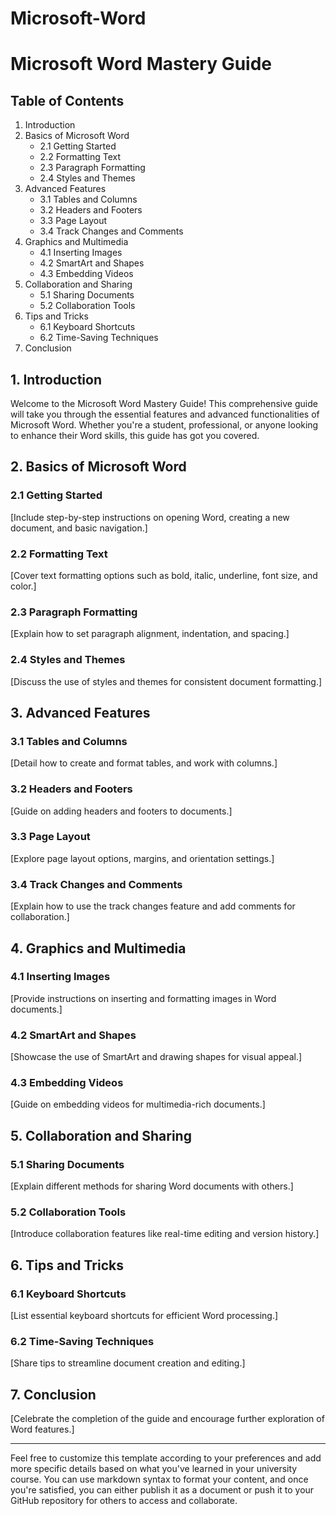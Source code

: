 # Microsoft-Word
# Microsoft Word Mastery Guide

## Table of Contents
1. Introduction
2. Basics of Microsoft Word
   - 2.1 Getting Started
   - 2.2 Formatting Text
   - 2.3 Paragraph Formatting
   - 2.4 Styles and Themes
3. Advanced Features
   - 3.1 Tables and Columns
   - 3.2 Headers and Footers
   - 3.3 Page Layout
   - 3.4 Track Changes and Comments
4. Graphics and Multimedia
   - 4.1 Inserting Images
   - 4.2 SmartArt and Shapes
   - 4.3 Embedding Videos
5. Collaboration and Sharing
   - 5.1 Sharing Documents
   - 5.2 Collaboration Tools
6. Tips and Tricks
   - 6.1 Keyboard Shortcuts
   - 6.2 Time-Saving Techniques
7. Conclusion

## 1. Introduction

Welcome to the Microsoft Word Mastery Guide! This comprehensive guide will take you through the essential features and advanced functionalities of Microsoft Word. Whether you're a student, professional, or anyone looking to enhance their Word skills, this guide has got you covered.

## 2. Basics of Microsoft Word

### 2.1 Getting Started

[Include step-by-step instructions on opening Word, creating a new document, and basic navigation.]

### 2.2 Formatting Text

[Cover text formatting options such as bold, italic, underline, font size, and color.]

### 2.3 Paragraph Formatting

[Explain how to set paragraph alignment, indentation, and spacing.]

### 2.4 Styles and Themes

[Discuss the use of styles and themes for consistent document formatting.]

## 3. Advanced Features

### 3.1 Tables and Columns

[Detail how to create and format tables, and work with columns.]

### 3.2 Headers and Footers

[Guide on adding headers and footers to documents.]

### 3.3 Page Layout

[Explore page layout options, margins, and orientation settings.]

### 3.4 Track Changes and Comments

[Explain how to use the track changes feature and add comments for collaboration.]

## 4. Graphics and Multimedia

### 4.1 Inserting Images

[Provide instructions on inserting and formatting images in Word documents.]

### 4.2 SmartArt and Shapes

[Showcase the use of SmartArt and drawing shapes for visual appeal.]

### 4.3 Embedding Videos

[Guide on embedding videos for multimedia-rich documents.]

## 5. Collaboration and Sharing

### 5.1 Sharing Documents

[Explain different methods for sharing Word documents with others.]

### 5.2 Collaboration Tools

[Introduce collaboration features like real-time editing and version history.]

## 6. Tips and Tricks

### 6.1 Keyboard Shortcuts

[List essential keyboard shortcuts for efficient Word processing.]

### 6.2 Time-Saving Techniques

[Share tips to streamline document creation and editing.]

## 7. Conclusion

[Celebrate the completion of the guide and encourage further exploration of Word features.]

---

Feel free to customize this template according to your preferences and add more specific details based on what you've learned in your university course. You can use markdown syntax to format your content, and once you're satisfied, you can either publish it as a document or push it to your GitHub repository for others to access and collaborate.
